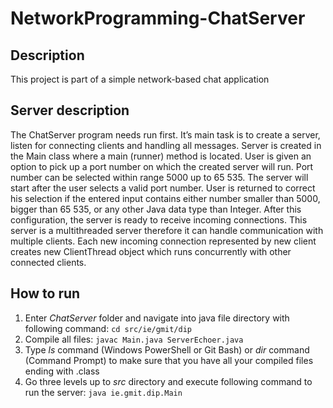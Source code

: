 # NetworkProgramming-ChatServer

## Description
This project is part of a simple network-based chat application

## Server description

The ChatServer program needs run first. It’s main task is to create a server, listen for connecting clients and handling all messages. 
Server is created in the Main class where a main (runner) method is located. User is given an option to pick up a port number on which the created server will run.
Port number can be selected within range 5000 up to 65 535. The server will start after the user selects a valid port number. 
User is returned to correct his selection if the entered input contains either number smaller than 5000, bigger than 65 535, or any other Java data type than Integer. 
After this configuration, the server is ready to receive incoming connections. 
This server is a multithreaded server therefore it can handle communication with multiple clients. 
Each new incoming connection represented by new client creates new ClientThread object which runs concurrently with other connected clients. 


## How to run
1.	Enter *ChatServer* folder and navigate into java file directory with following command:
```cd src/ie/gmit/dip```
2. Compile all files:
```javac Main.java ServerEchoer.java ```
3. Type *ls* command (Windows PowerShell or Git Bash) or *dir* command (Command Prompt) to make sure that you have all your compiled files ending with .class
4. Go three levels up to *src* directory and execute following command to run the server:
```java ie.gmit.dip.Main```
